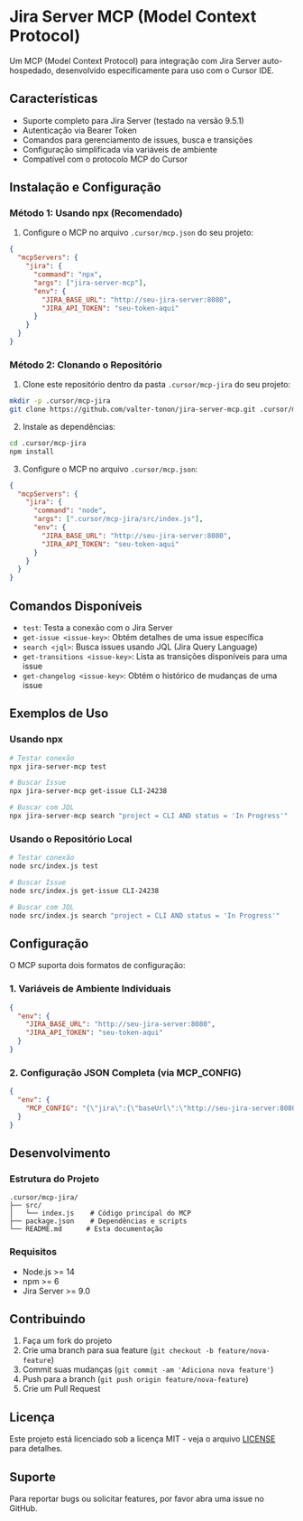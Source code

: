 # Jira Server MCP (Model Context Protocol)

Um MCP (Model Context Protocol) para integração com Jira Server auto-hospedado, desenvolvido especificamente para uso com o Cursor IDE.

## Características

- Suporte completo para Jira Server (testado na versão 9.5.1)
- Autenticação via Bearer Token
- Comandos para gerenciamento de issues, busca e transições
- Configuração simplificada via variáveis de ambiente
- Compatível com o protocolo MCP do Cursor

## Instalação e Configuração

### Método 1: Usando npx (Recomendado)

1. Configure o MCP no arquivo `.cursor/mcp.json` do seu projeto:

```json
{
  "mcpServers": {
    "jira": {
      "command": "npx",
      "args": ["jira-server-mcp"],
      "env": {
        "JIRA_BASE_URL": "http://seu-jira-server:8080",
        "JIRA_API_TOKEN": "seu-token-aqui"
      }
    }
  }
}
```

### Método 2: Clonando o Repositório

1. Clone este repositório dentro da pasta `.cursor/mcp-jira` do seu projeto:

```bash
mkdir -p .cursor/mcp-jira
git clone https://github.com/valter-tonon/jira-server-mcp.git .cursor/mcp-jira
```

2. Instale as dependências:

```bash
cd .cursor/mcp-jira
npm install
```

3. Configure o MCP no arquivo `.cursor/mcp.json`:

```json
{
  "mcpServers": {
    "jira": {
      "command": "node",
      "args": [".cursor/mcp-jira/src/index.js"],
      "env": {
        "JIRA_BASE_URL": "http://seu-jira-server:8080",
        "JIRA_API_TOKEN": "seu-token-aqui"
      }
    }
  }
}
```

## Comandos Disponíveis

- `test`: Testa a conexão com o Jira Server
- `get-issue <issue-key>`: Obtém detalhes de uma issue específica
- `search <jql>`: Busca issues usando JQL (Jira Query Language)
- `get-transitions <issue-key>`: Lista as transições disponíveis para uma issue
- `get-changelog <issue-key>`: Obtém o histórico de mudanças de uma issue

## Exemplos de Uso

### Usando npx

```bash
# Testar conexão
npx jira-server-mcp test

# Buscar Issue
npx jira-server-mcp get-issue CLI-24238

# Buscar com JQL
npx jira-server-mcp search "project = CLI AND status = 'In Progress'"
```

### Usando o Repositório Local

```bash
# Testar conexão
node src/index.js test

# Buscar Issue
node src/index.js get-issue CLI-24238

# Buscar com JQL
node src/index.js search "project = CLI AND status = 'In Progress'"
```

## Configuração

O MCP suporta dois formatos de configuração:

### 1. Variáveis de Ambiente Individuais

```json
{
  "env": {
    "JIRA_BASE_URL": "http://seu-jira-server:8080",
    "JIRA_API_TOKEN": "seu-token-aqui"
  }
}
```

### 2. Configuração JSON Completa (via MCP_CONFIG)

```json
{
  "env": {
    "MCP_CONFIG": "{\"jira\":{\"baseUrl\":\"http://seu-jira-server:8080\",\"authentication\":{\"basic\":{\"apiToken\":\"seu-token-aqui\"}}}}"
  }
}
```

## Desenvolvimento

### Estrutura do Projeto

```
.cursor/mcp-jira/
├── src/
│   └── index.js    # Código principal do MCP
├── package.json    # Dependências e scripts
└── README.md      # Esta documentação
```

### Requisitos

- Node.js >= 14
- npm >= 6
- Jira Server >= 9.0

## Contribuindo

1. Faça um fork do projeto
2. Crie uma branch para sua feature (`git checkout -b feature/nova-feature`)
3. Commit suas mudanças (`git commit -am 'Adiciona nova feature'`)
4. Push para a branch (`git push origin feature/nova-feature`)
5. Crie um Pull Request

## Licença

Este projeto está licenciado sob a licença MIT - veja o arquivo [LICENSE](LICENSE) para detalhes.

## Suporte

Para reportar bugs ou solicitar features, por favor abra uma issue no GitHub. 